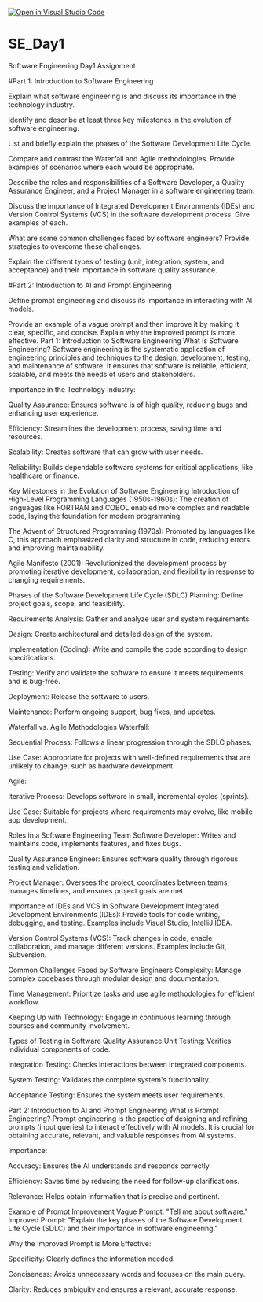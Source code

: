[![Open in Visual Studio Code](https://classroom.github.com/assets/open-in-vscode-2e0aaae1b6195c2367325f4f02e2d04e9abb55f0b24a779b69b11b9e10269abc.svg)](https://classroom.github.com/online_ide?assignment_repo_id=18411352&assignment_repo_type=AssignmentRepo)
# SE_Day1
Software Engineering Day1 Assignment

#Part 1: Introduction to Software Engineering

Explain what software engineering is and discuss its importance in the technology industry.


Identify and describe at least three key milestones in the evolution of software engineering.


List and briefly explain the phases of the Software Development Life Cycle.


Compare and contrast the Waterfall and Agile methodologies. Provide examples of scenarios where each would be appropriate.


Describe the roles and responsibilities of a Software Developer, a Quality Assurance Engineer, and a Project Manager in a software engineering team.


Discuss the importance of Integrated Development Environments (IDEs) and Version Control Systems (VCS) in the software development process. Give examples of each.


What are some common challenges faced by software engineers? Provide strategies to overcome these challenges.


Explain the different types of testing (unit, integration, system, and acceptance) and their importance in software quality assurance.


#Part 2: Introduction to AI and Prompt Engineering


Define prompt engineering and discuss its importance in interacting with AI models.


Provide an example of a vague prompt and then improve it by making it clear, specific, and concise. Explain why the improved prompt is more effective.
Part 1: Introduction to Software Engineering
What is Software Engineering?
Software engineering is the systematic application of engineering principles and techniques to the design, development, testing, and maintenance of software. It ensures that software is reliable, efficient, scalable, and meets the needs of users and stakeholders.

Importance in the Technology Industry:

Quality Assurance: Ensures software is of high quality, reducing bugs and enhancing user experience.

Efficiency: Streamlines the development process, saving time and resources.

Scalability: Creates software that can grow with user needs.

Reliability: Builds dependable software systems for critical applications, like healthcare or finance.

Key Milestones in the Evolution of Software Engineering
Introduction of High-Level Programming Languages (1950s-1960s): The creation of languages like FORTRAN and COBOL enabled more complex and readable code, laying the foundation for modern programming.

The Advent of Structured Programming (1970s): Promoted by languages like C, this approach emphasized clarity and structure in code, reducing errors and improving maintainability.

Agile Manifesto (2001): Revolutionized the development process by promoting iterative development, collaboration, and flexibility in response to changing requirements.

Phases of the Software Development Life Cycle (SDLC)
Planning: Define project goals, scope, and feasibility.

Requirements Analysis: Gather and analyze user and system requirements.

Design: Create architectural and detailed design of the system.

Implementation (Coding): Write and compile the code according to design specifications.

Testing: Verify and validate the software to ensure it meets requirements and is bug-free.

Deployment: Release the software to users.

Maintenance: Perform ongoing support, bug fixes, and updates.

Waterfall vs. Agile Methodologies
Waterfall:

Sequential Process: Follows a linear progression through the SDLC phases.

Use Case: Appropriate for projects with well-defined requirements that are unlikely to change, such as hardware development.

Agile:

Iterative Process: Develops software in small, incremental cycles (sprints).

Use Case: Suitable for projects where requirements may evolve, like mobile app development.

Roles in a Software Engineering Team
Software Developer: Writes and maintains code, implements features, and fixes bugs.

Quality Assurance Engineer: Ensures software quality through rigorous testing and validation.

Project Manager: Oversees the project, coordinates between teams, manages timelines, and ensures project goals are met.

Importance of IDEs and VCS in Software Development
Integrated Development Environments (IDEs): Provide tools for code writing, debugging, and testing. Examples include Visual Studio, IntelliJ IDEA.

Version Control Systems (VCS): Track changes in code, enable collaboration, and manage different versions. Examples include Git, Subversion.

Common Challenges Faced by Software Engineers
Complexity: Manage complex codebases through modular design and documentation.

Time Management: Prioritize tasks and use agile methodologies for efficient workflow.

Keeping Up with Technology: Engage in continuous learning through courses and community involvement.

Types of Testing in Software Quality Assurance
Unit Testing: Verifies individual components of code.

Integration Testing: Checks interactions between integrated components.

System Testing: Validates the complete system's functionality.

Acceptance Testing: Ensures the system meets user requirements.

Part 2: Introduction to AI and Prompt Engineering
What is Prompt Engineering?
Prompt engineering is the practice of designing and refining prompts (input queries) to interact effectively with AI models. It is crucial for obtaining accurate, relevant, and valuable responses from AI systems.

Importance:

Accuracy: Ensures the AI understands and responds correctly.

Efficiency: Saves time by reducing the need for follow-up clarifications.

Relevance: Helps obtain information that is precise and pertinent.

Example of Prompt Improvement
Vague Prompt: "Tell me about software." Improved Prompt: "Explain the key phases of the Software Development Life Cycle (SDLC) and their importance in software engineering."

Why the Improved Prompt is More Effective:

Specificity: Clearly defines the information needed.

Conciseness: Avoids unnecessary words and focuses on the main query.

Clarity: Reduces ambiguity and ensures a relevant, accurate response.
